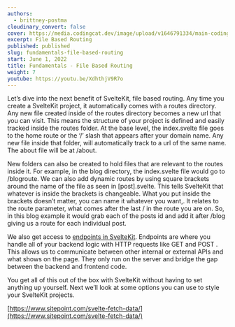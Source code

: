```yaml
---
authors:
  - brittney-postma
cloudinary_convert: false
cover: https://media.codingcat.dev/image/upload/v1646791334/main-codingcatdev-photo/Intro_to_Svelte.png
excerpt: File Based Routing
published: published
slug: fundamentals-file-based-routing
start: June 1, 2022
title: Fundamentals - File Based Routing
weight: 7
youtube: https://youtu.be/XdhthjV9R7o
---
```


Let’s dive into the next benefit of SvelteKit, file based routing. Any time you create a SvelteKit project, it automatically comes with a routes directory. Any new file created inside of the routes directory becomes a new url that you can visit. This means the structure of your project is defined and easily tracked inside the routes folder. At the base level, the index.svelte file goes to the home route or the ‘/’ slash that appears after your domain name. Any new file inside that folder, will automatically track to a url of the same name. The about file will be at /about.

New folders can also be created to hold files that are relevant to the routes inside it. For example, in the blog directory, the index.svelte file would go to /blogroute. We can also add dynamic routes by using square brackets around the name of the file as seen in [post].svelte. This tells SvelteKit that whatever is inside the brackets is changeable. What you put inside the brackets doesn’t matter, you can name it whatever you want,. It relates to the route parameter, what comes after the last / in the route you are on. So, in this blog example it would grab each of the posts id and add it after /blog giving us a route for each individual post.

We also get access to [endpoints in SvelteKit](https://www.youtube.com/https://www.youtube.com/watch?v=NHWCtmmDIjo). Endpoints are where you handle all of your backend logic with HTTP requests like GET and POST . This allows us to communicate between other internal or external APIs and what shows on the page. They only run on the server and bridge the gap between the backend and frontend code.

You get all of this out of the box with SvelteKit without having to set anything up yourself. Next we’ll look at some options you can use to style your SvelteKit projects.

[https://www.sitepoint.com/svelte-fetch-data/](https://www.sitepoint.com/svelte-fetch-data/)
